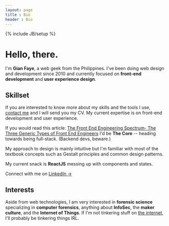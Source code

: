 ```yaml
---
layout: page
title : Bio
header : Bio
---
```

{% include JB/setup %}

# Hello, there.

I'm **Gian Faye**, a web geek from the Philippines. I've been doing web design and development since 2010 and currently focused on **front-end development** and **user experience design**. 

## Skillset

If you are interested to know more about my skills and the tools I use, [contact me](mailto:contact@gianfaye.com) and I will send you my CV. My current expertise is on front-end development and user experience. 

If you would read this article: [The Front End Engineering Spectrum- The Three Generic Types of Front End Engineers](http://htmlcssjavascript.com/web/the-front-end-engineering-spectrum-the-three-generic-types-of-front-end-engineers/) I'd be <strong>The Core</strong> -- heading towards being full-stack. (Backend devs, beware.) 

My approach to design is mainly intuitive but I'm familiar with most of the textbook concepts such as Gestalt principles and common design patterns.

My current snack is <strong>ReactJS</strong> messing up with components and states.

Connect with me on <a href="https://ph.linkedin.com/in/gianfaye" target="_blank">LinkedIn &rarr;</a>

## Interests

Aside from web technologies, I am very interested in **forensic science** specializing in **computer forensics**, anything about **InfoSec**, the **maker culture**, and the **Internet of Things**. If I'm not tinkering stuff on [the internet](https://www.youtube.com/watch?v=iDbyYGrswtg), I'll probably be tinkering things IRL. 

